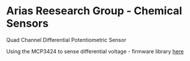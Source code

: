 # Arias Reesearch Group - Chemical Sensors

Quad Channel Differential Potentiometric Sensor

Using the MCP3424 to sense differential voltage - firmware library [here](https://github.com/battosai30/MCP3424)
